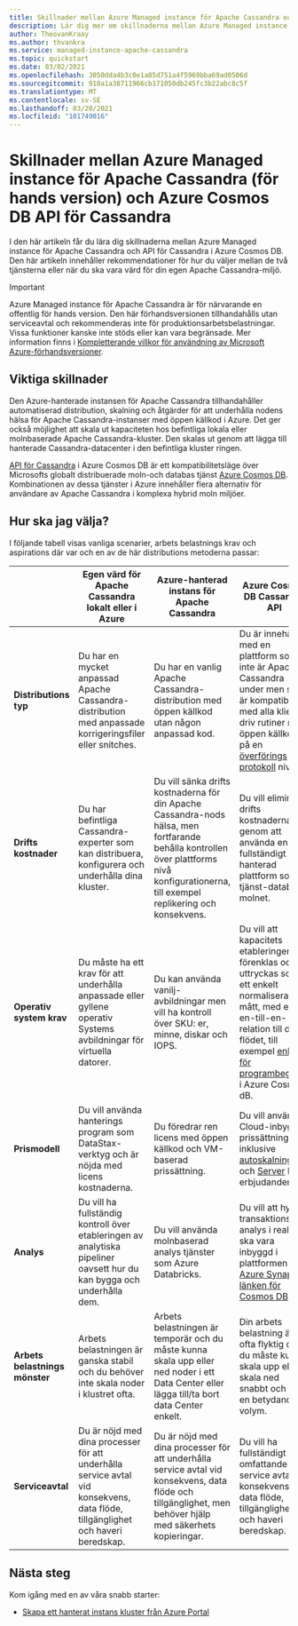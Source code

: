 ```yaml
---
title: Skillnader mellan Azure Managed instance för Apache Cassandra och Azure Cosmos DB API för Cassandra
description: Lär dig mer om skillnaderna mellan Azure Managed instance för Apache Cassandra och API för Cassandra i Azure Cosmos DB. Du lär dig också fördelarna med var och en av dessa tjänster och när du ska välja dem.
author: TheovanKraay
ms.author: thvankra
ms.service: managed-instance-apache-cassandra
ms.topic: quickstart
ms.date: 03/02/2021
ms.openlocfilehash: 3050dda4b3c0e1a05d751a4f5969bba69ad0506d
ms.sourcegitcommit: 910a1a38711966cb171050db245fc3b22abc8c5f
ms.translationtype: MT
ms.contentlocale: sv-SE
ms.lasthandoff: 03/20/2021
ms.locfileid: "101749016"
---
```

# <a name="differences-between-azure-managed-instance-for-apache-cassandra-preview-and-azure-cosmos-db-cassandra-api"></a>Skillnader mellan Azure Managed instance för Apache Cassandra (för hands version) och Azure Cosmos DB API för Cassandra 

I den här artikeln får du lära dig skillnaderna mellan Azure Managed instance för Apache Cassandra och API för Cassandra i Azure Cosmos DB. Den här artikeln innehåller rekommendationer för hur du väljer mellan de två tjänsterna eller när du ska vara värd för din egen Apache Cassandra-miljö.

> [!IMPORTANT]
> Azure Managed instance för Apache Cassandra är för närvarande en offentlig för hands version.
> Den här förhandsversionen tillhandahålls utan serviceavtal och rekommenderas inte för produktionsarbetsbelastningar. Vissa funktioner kanske inte stöds eller kan vara begränsade.
> Mer information finns i [Kompletterande villkor för användning av Microsoft Azure-förhandsversioner](https://azure.microsoft.com/support/legal/preview-supplemental-terms/).

## <a name="key-differences"></a>Viktiga skillnader

Den Azure-hanterade instansen för Apache Cassandra tillhandahåller automatiserad distribution, skalning och åtgärder för att underhålla nodens hälsa för Apache Cassandra-instanser med öppen källkod i Azure. Det ger också möjlighet att skala ut kapaciteten hos befintliga lokala eller molnbaserade Apache Cassandra-kluster. Den skalas ut genom att lägga till hanterade Cassandra-datacenter i den befintliga kluster ringen.

[API för Cassandra](../cosmos-db/cassandra-introduction.md) i Azure Cosmos DB är ett kompatibilitetsläge över Microsofts globalt distribuerade moln-och databas tjänst [Azure Cosmos DB](../cosmos-db/index.yml). Kombinationen av dessa tjänster i Azure innehåller flera alternativ för användare av Apache Cassandra i komplexa hybrid moln miljöer.

## <a name="how-to-choose"></a>Hur ska jag välja?

I följande tabell visas vanliga scenarier, arbets belastnings krav och aspirations där var och en av de här distributions metoderna passar:

| |Egen värd för Apache Cassandra lokalt eller i Azure | Azure-hanterad instans för Apache Cassandra | Azure Cosmos DB Cassandra API |
|---------|---------|---------|---------|
|**Distributions typ**| Du har en mycket anpassad Apache Cassandra-distribution med anpassade korrigeringsfiler eller snitches. | Du har en vanlig Apache Cassandra-distribution med öppen källkod utan någon anpassad kod. | Du är innehåll med en plattform som inte är Apache Cassandra under men som är kompatibel med alla klient driv rutiner med öppen källkod på en [överförings protokoll](../cosmos-db/cassandra-support.md) nivå. |
| **Drifts kostnader**| Du har befintliga Cassandra-experter som kan distribuera, konfigurera och underhålla dina kluster.  | Du vill sänka drifts kostnaderna för din Apache Cassandra-nods hälsa, men fortfarande behålla kontrollen över plattforms nivå konfigurationerna, till exempel replikering och konsekvens. | Du vill eliminera drifts kostnaderna genom att använda en fullständigt hanterad plattform som tjänst-databas i molnet. |
| **Operativ system krav**| Du måste ha ett krav för att underhålla anpassade eller gyllene operativ Systems avbildningar för virtuella datorer. | Du kan använda vanilj-avbildningar men vill ha kontroll över SKU: er, minne, diskar och IOPS. | Du vill att kapacitets etableringen ska förenklas och uttryckas som ett enkelt normaliserat mått, med en en-till-en-relation till data flödet, till exempel [enheter för programbegäran](../cosmos-db/request-units.md) i Azure Cosmos dB. |
| **Prismodell**| Du vill använda hanterings program som DataStax-verktyg och är nöjda med licens kostnaderna. | Du föredrar ren licens med öppen källkod och VM-baserad prissättning. | Du vill använda Cloud-inbyggd prissättning, inklusive [autoskalning](../cosmos-db/manage-scale-cassandra.md#use-autoscale) och [Server](../cosmos-db/serverless.md) lös erbjudanden. |
| **Analys**| Du vill ha fullständig kontroll över etableringen av analytiska pipeliner oavsett hur du kan bygga och underhålla dem. | Du vill använda molnbaserad analys tjänster som Azure Databricks. | Du vill att hybrid transaktions analys i real tid ska vara inbyggd i plattformen med [Azure Synapse-länken för Cosmos DB](../cosmos-db/synapse-link.md). |
| **Arbets belastnings mönster**| Arbets belastningen är ganska stabil och du behöver inte skala noder i klustret ofta. | Arbets belastningen är temporär och du måste kunna skala upp eller ned noder i ett Data Center eller lägga till/ta bort data Center enkelt. | Din arbets belastning är ofta flyktig och du måste kunna skala upp eller skala ned snabbt och på en betydande volym. |
| **Serviceavtal**| Du är nöjd med dina processer för att underhålla service avtal vid konsekvens, data flöde, tillgänglighet och haveri beredskap. | Du är nöjd med dina processer för att underhålla service avtal vid konsekvens, data flöde och tillgänglighet, men behöver hjälp med säkerhets kopieringar. | Du vill ha fullständigt omfattande service avtal om konsekvens, data flöde, tillgänglighet och haveri beredskap. |

## <a name="next-steps"></a>Nästa steg

Kom igång med en av våra snabb starter:

* [Skapa ett hanterat instans kluster från Azure Portal](create-cluster-portal.md)